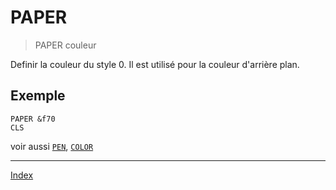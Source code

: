 # PAPER

> PAPER couleur


Definir la couleur du style 0. Il est utilisé pour la couleur d'arrière plan.

## Exemple

```
PAPER &f70
CLS
```

voir aussi [`PEN`](ins.pen), [`COLOR`](fun.color)

----

[Index](index)
